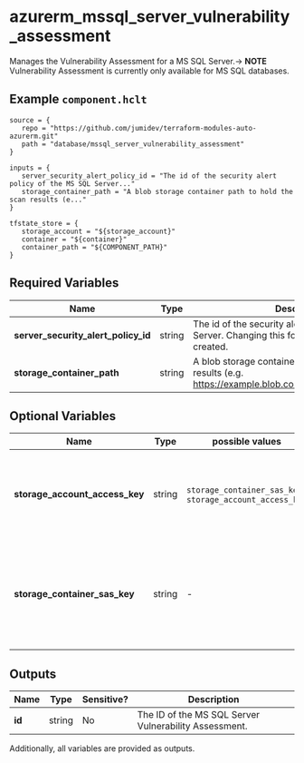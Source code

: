 # azurerm_mssql_server_vulnerability_assessment

Manages the Vulnerability Assessment for a MS SQL Server.-> **NOTE** Vulnerability Assessment is currently only available for MS SQL databases.

## Example `component.hclt`

```hcl
source = {
   repo = "https://github.com/jumidev/terraform-modules-auto-azurerm.git"   
   path = "database/mssql_server_vulnerability_assessment"   
}

inputs = {
   server_security_alert_policy_id = "The id of the security alert policy of the MS SQL Server..."   
   storage_container_path = "A blob storage container path to hold the scan results (e..."   
}

tfstate_store = {
   storage_account = "${storage_account}"   
   container = "${container}"   
   container_path = "${COMPONENT_PATH}"   
}

```

## Required Variables

| Name | Type |  Description |
| ---- | --------- |  ----------- |
| **server_security_alert_policy_id** | string |  The id of the security alert policy of the MS SQL Server. Changing this forces a new resource to be created. | 
| **storage_container_path** | string |  A blob storage container path to hold the scan results (e.g. <https://example.blob.core.windows.net/VaScans/>). | 

## Optional Variables

| Name | Type |  possible values |  Description |
| ---- | --------- |  ----------- | ----------- |
| **storage_account_access_key** | string |  `storage_container_sas_key`, `storage_account_access_key`  |  Specifies the identifier key of the storage account for vulnerability assessment scan results. If `storage_container_sas_key` isn't specified, `storage_account_access_key` is required. | 
| **storage_container_sas_key** | string |  -  |  A shared access signature (SAS Key) that has write access to the blob container specified in `storage_container_path` parameter. If `storage_account_access_key` isn't specified, `storage_container_sas_key` is required. | 



## Outputs

| Name | Type | Sensitive? | Description |
| ---- | ---- | --------- | --------- |
| **id** | string | No  | The ID of the MS SQL Server Vulnerability Assessment. | 

Additionally, all variables are provided as outputs.
